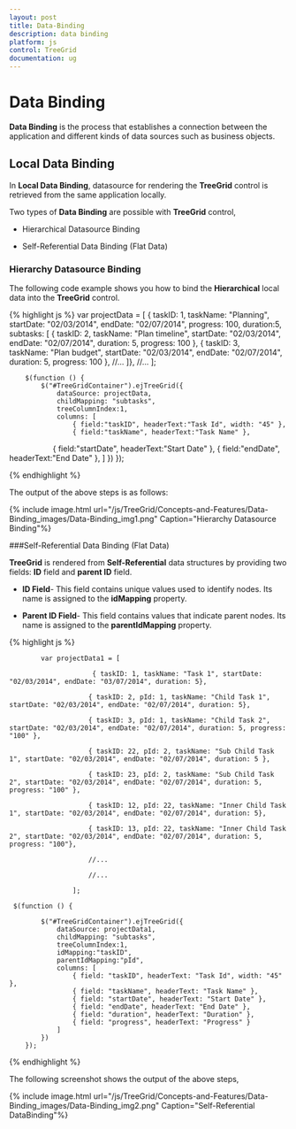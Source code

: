 ```yaml
---
layout: post
title: Data-Binding
description: data binding
platform: js
control: TreeGrid
documentation: ug
---
```


# Data Binding

**Data Binding** is the process that establishes a connection between the application and different kinds of data sources such as business objects.

## Local Data Binding

In **Local Data Binding**, datasource for rendering the **TreeGrid** control is retrieved from the same application locally.

Two types of **Data Binding** are possible with **TreeGrid** control, 

* Hierarchical Datasource Binding

* Self-Referential Data Binding (Flat Data)

### Hierarchy Datasource Binding

The following code example shows you how to bind the **Hierarchical** local data into the **TreeGrid** control.

{% highlight js %}
            var projectData = [
                    {
                    taskID: 1,
                    taskName: "Planning",
                    startDate: "02/03/2014",
                    endDate: "02/07/2014",
                    progress: 100,
                    duration:5,
                    subtasks: [
                    {
                        taskID: 2,
                        taskName: "Plan timeline",
                        startDate: "02/03/2014",
                        endDate: "02/07/2014",
                        duration: 5,
                        progress: 100
                     },
                     {
                        taskID: 3,
                        taskName: "Plan budget",
                        startDate: "02/03/2014",
                        endDate: "02/07/2014",
                        duration: 5,
                        progress: 100
                        },
                        //...
            ]},
            //...
            ];
            
        $(function () {
            $("#TreeGridContainer").ejTreeGrid({
                dataSource: projectData,
                childMapping: "subtasks",
                treeColumnIndex:1,
                columns: [
                    { field:"taskID", headerText:"Task Id", width: "45" },
                    { field:"taskName", headerText:"Task Name" },
                    { field:"startDate", headerText:"Start Date" },
                    { field:"endDate", headerText:"End Date" },
                    ]
                    })
            });
                 

{% endhighlight %}



The output of the above steps is as follows:

{% include image.html url="/js/TreeGrid/Concepts-and-Features/Data-Binding_images/Data-Binding_img1.png" Caption="Hierarchy Datasource Binding"%}

###Self-Referential Data Binding (Flat Data)

**TreeGrid** is rendered from **Self-Referential** data structures by providing two fields: **ID** field and **parent ID** field.

* **ID Field**- This field contains unique values used to identify nodes. Its name is assigned to the **idMapping** property.

* **Parent ID Field**- This field contains values that indicate parent nodes. Its name is assigned to the **parentIdMapping** property.



{% highlight js %}

            var projectData1 = [

                         { taskID: 1, taskName: "Task 1", startDate: "02/03/2014", endDate: "03/07/2014", duration: 5},

                        { taskID: 2, pId: 1, taskName: "Child Task 1", startDate: "02/03/2014", endDate: "02/07/2014", duration: 5},

                        { taskID: 3, pId: 1, taskName: "Child Task 2", startDate: "02/03/2014", endDate: "02/07/2014", duration: 5, progress: "100" },

                        { taskID: 22, pId: 2, taskName: "Sub Child Task 1", startDate: "02/03/2014", endDate: "02/07/2014", duration: 5 },

                        { taskID: 23, pId: 2, taskName: "Sub Child Task 2", startDate: "02/03/2014", endDate: "02/07/2014", duration: 5, progress: "100" },

                        { taskID: 12, pId: 22, taskName: "Inner Child Task 1", startDate: "02/03/2014", endDate: "02/07/2014", duration: 5},

                        { taskID: 13, pId: 22, taskName: "Inner Child Task 2", startDate: "02/03/2014", endDate: "02/07/2014", duration: 5, progress: "100"}, 

                        //...

                        //...

                    ];

     $(function () {

            $("#TreeGridContainer").ejTreeGrid({
                dataSource: projectData1,
                childMapping: "subtasks",
                treeColumnIndex:1,
                idMapping:"taskID",
                parentIdMapping:"pId",
                columns: [
                    { field: "taskID", headerText: "Task Id", width: "45" },
                    { field: "taskName", headerText: "Task Name" },
                    { field: "startDate", headerText: "Start Date" },
                    { field: "endDate", headerText: "End Date" },
                    { field: "duration", headerText: "Duration" },
                    { field: "progress", headerText: "Progress" }
                ]
            })
        });


{% endhighlight %}



The following screenshot shows the output of the above steps,

{% include image.html url="/js/TreeGrid/Concepts-and-Features/Data-Binding_images/Data-Binding_img2.png" Caption="Self-Referential DataBinding"%}

